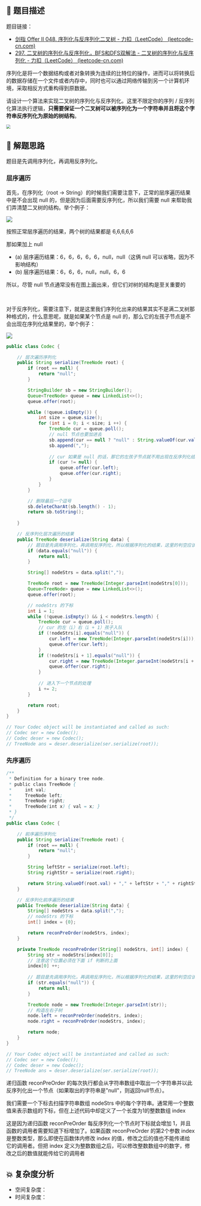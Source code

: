 ## 📃 题目描述

题目链接：

- [剑指 Offer II 048. 序列化与反序列化二叉树 - 力扣（LeetCode） (leetcode-cn.com)](https://leetcode-cn.com/problems/h54YBf/)
- [297. 二叉树的序列化与反序列化，BFS和DFS双解法 - 二叉树的序列化与反序列化 - 力扣（LeetCode） (leetcode-cn.com)](https://leetcode-cn.com/problems/serialize-and-deserialize-binary-tree/solution/297-er-cha-shu-de-xu-lie-hua-yu-fan-xu-l-647c/)

序列化是将一个数据结构或者对象转换为连续的比特位的操作，进而可以将转换后的数据存储在一个文件或者内存中，同时也可以通过网络传输到另一个计算机环境，采取相反方式重构得到原数据。

请设计一个算法来实现二叉树的序列化与反序列化。这里不限定你的序列 / 反序列化算法执行逻辑，**只需要保证一个二叉树可以被序列化为一个字符串并且将这个字符串反序列化为原始的树结构**。

<img src="https://cs-wiki.oss-cn-shanghai.aliyuncs.com/img/20220420122012.png" style="zoom:67%;" />

## 🔔 解题思路

题目是先调用序列化，再调用反序列化。

### 层序遍历

首先，在序列化（root -> String）的时候我们需要注意下，正常的层序遍历结果中是不会出现 null 的，但是因为后面需要反序列化，所以我们需要 null 来帮助我们弄清楚二叉树的结构。举个例子：

![](https://cs-wiki.oss-cn-shanghai.aliyuncs.com/img/20220420114434.png)

按照正常层序遍历的结果，两个树的结果都是 6,6,6,6,6

那如果加上 null

- (a) 层序遍历结果：6，6，6，6，6，null，null（这俩 null 可以省略，因为不影响结构）
- (b) 层序遍历结果：6，6，6，null，null，6，6

所以，尽管 null 节点通常没有在图上画出来，但它们对树的结构是至关重要的

<br>

对于反序列化，需要注意下，就是这里我们序列化出来的结果其实不是满二叉树那种格式的，什么意思呢，就是如果某个节点是 null 的，那么它的左孩子节点是不会出现在序列化结果里的，举个例子：

![](https://cs-wiki.oss-cn-shanghai.aliyuncs.com/img/20220420113440.png)


```java
public class Codec {

    // 层次遍历序列化
    public String serialize(TreeNode root) {
        if (root == null) {
            return "null";
        }

        StringBuilder sb = new StringBuilder();
        Queue<TreeNode> queue = new LinkedList<>();
        queue.offer(root);

        while (!queue.isEmpty()) {
            int size = queue.size();
            for (int i = 0; i < size; i ++) {
                TreeNode cur = queue.poll();
				// null 节点也要加进去
                sb.append(cur == null ? "null" : String.valueOf(cur.val));
                sb.append(",");
				
                // cur 如果是 null 的话，那它的左孩子节点就不用出现在反序列化结果里了
                if (cur != null) {
                    queue.offer(cur.left);
                    queue.offer(cur.right);
                }
            }
        }

        // 删除最后一个逗号
        sb.deleteCharAt(sb.length() - 1);
        return sb.toString();
        
    }

    // 反序列化层次遍历的结果
    public TreeNode deserialize(String data) {
        // 题目是先调用序列化，再调用反序列化，所以根据序列化的结果，这里的判空应该是这种形式
        if (data.equals("null")) {
            return null;
        }

        String[] nodeStrs = data.split(",");

        TreeNode root = new TreeNode(Integer.parseInt(nodeStrs[0]));
        Queue<TreeNode> queue = new LinkedList<>();
        queue.offer(root);

        // nodeStrs 的下标
        int i = 1;
        while (!queue.isEmpty() && i < nodeStrs.length) {
            TreeNode cur = queue.poll();
            // cur 的左（i）右（i + 1）孩子入队
            if (!nodeStrs[i].equals("null")) {
                cur.left = new TreeNode(Integer.parseInt(nodeStrs[i]));
                queue.offer(cur.left);
            }
            if (!nodeStrs[i + 1].equals("null")) {
                cur.right = new TreeNode(Integer.parseInt(nodeStrs[i + 1]));
                queue.offer(cur.right);
            }
			
            // 进入下一个节点的处理
            i += 2;
        }

        return root;
    }
}

// Your Codec object will be instantiated and called as such:
// Codec ser = new Codec();
// Codec deser = new Codec();
// TreeNode ans = deser.deserialize(ser.serialize(root));
```

### 先序遍历

```java
/**
 * Definition for a binary tree node.
 * public class TreeNode {
 *     int val;
 *     TreeNode left;
 *     TreeNode right;
 *     TreeNode(int x) { val = x; }
 * }
 */
public class Codec {

    // 前序遍历序列化
    public String serialize(TreeNode root) {
        if (root == null) {
            return "null";
        }

        String leftStr = serialize(root.left);
        String rightStr = serialize(root.right);

        return String.valueOf(root.val) + "," + leftStr + "," + rightStr;
    }

    // 反序列化前序遍历的结果
    public TreeNode deserialize(String data) {
        String[] nodeStrs = data.split(",");
        // nodeStrs 的下标
        int[] index = {0};

        return reconPreOrder(nodeStrs, index);
    }

    private TreeNode reconPreOrder(String[] nodeStrs, int[] index) {
        String str = nodeStrs[index[0]];
        // 注意这个位置必须在下面 if 判断的上面
        index[0] ++;
		
        // 题目是先调用序列化，再调用反序列化，所以根据序列化的结果，这里的判空应该是这种形式
        if (str.equals("null")) {
            return null;
        }

        TreeNode node = new TreeNode(Integer.parseInt(str));
        // 构造左右子树
        node.left = reconPreOrder(nodeStrs, index);
        node.right = reconPreOrder(nodeStrs, index);

        return node;
    }
}

// Your Codec object will be instantiated and called as such:
// Codec ser = new Codec();
// Codec deser = new Codec();
// TreeNode ans = deser.deserialize(ser.serialize(root));
```

递归函数 reconPreOrder 的每次执行都会从字符串数组中取出一个字符串并以此反序列化出一个节点（如果取出的字符串是"null"，则返回null节点）。

我们需要一个下标去扫描字符串数组 nodeStrs 中的每个字符串。通常用一个整数值来表示数组的下标，但在上述代码中却定义了一个长度为1的整数数组 index 

这是因为递归函数 reconPreOrder  每反序列化一个节点时下标就会增加 1，并且函数的调用者需要知道下标增加了。如果函数 reconPreOrder 的第2个参数 index 是整数类型，那么即使在函数体内修改 index 的值，修改之后的值也不能传递给它的调用者。但把 index 定义为整数数组之后，可以修改整数数组中的数字，修改之后的数值就能传给它的调用者

## 💥 复杂度分析

- 空间复杂度：
- 时间复杂度：

